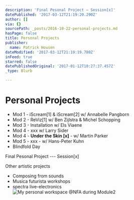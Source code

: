 ```yaml
---
description: 'Final Pesonal Project — Session[x]'
datePublished: '2017-03-12T21:19:20.290Z'
author: []
via: {}
sourcePath: _posts/2016-10-22-personal-projects.md
hasPage: false
title: Personal Projects
publisher:
  name: Patrick Housen
dateModified: '2017-03-12T21:19:19.780Z'
inFeed: true
starred: false
datePublishedOriginal: '2017-01-12T10:27:37.457Z'
_type: Blurb

---
```

# Personal Projects

* Mod 1 - iScream\[1\] & iScream\[2\] w/ Annabelle Pangborn
* Mod 2 - ReViz\[1\] w/ Ben Zijlstra & Michel Schopping
* Mod 3 - Installation w/ Els Viaene
* Mod 4 - xxx w/ Larry Sider
* Mod 4 - **Under the Skin \[x\]** - w/ Martin Parker
* Mod 5 - xxx - w/ Hans-Peter Kuhn
* Blindfold Day

Final Pesonal Project --- Session\[x\]

Other artistic projects

* Composing from sounds
* Musica futurista workshops
* spectra live-electronics
![My personal workspace @NFA during Module2 ](https://the-grid-user-content.s3-us-west-2.amazonaws.com/663f1065-15f2-4b41-8cfb-048a60f54162.jpg)